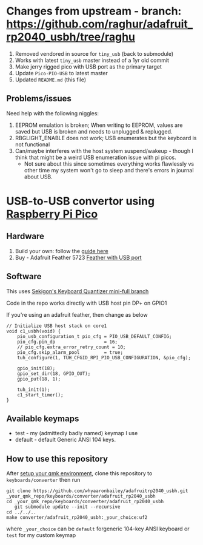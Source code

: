 # Changes from upstream - branch: https://github.com/raghur/adafruit_rp2040_usbh/tree/raghu

1. Removed vendored in source for `tiny_usb` (back to submodule)
2. Works with latest `tiny_usb` master instead of a 1yr old commit
3. Make jerry rigged pico with USB port as the primary target
3. Update `Pico-PIO-USB` to latest master
4. Updated `README.md` (this file)

## Problems/issues

Need help with the following niggles:

1. EEPROM emulation is broken; When writing to EEPROM, values are saved but USB is broken and needs to unplugged & replugged.
2. RBGLIGHT_ENABLE does not work; USB enumerates but the keyboard is not functional
3. Can/maybe interferes with the host system suspend/wakeup - though I think that might be a weird USB enumeration issue with pi picos.
    - Not sure about this since sometimes everything works flawlessly vs other time my system won't go to sleep and there's 
    errors in journal about USB.


# USB-to-USB convertor using [ Raspberry Pi Pico](https://www.raspberrypi.com/documentation/microcontrollers/pico-series.html#pico-1-technical-specification)

## Hardware

1. Build your own: follow the [guide here](https://github.com/jfedor2/hid-remapper/blob/master/HARDWARE.md)
2. Buy - Adafruit Feather 5723 [Feather with USB port](https://www.adafruit.com/product/5723)

## Software

This uses [Sekigon's Keyboard Quantizer mini-full branch](https://github.com/sekigon-gonnoc/qmk_firmware/tree/keyboard/sekigon/keyboard_quantizer/mini-full/keyboards/sekigon/keyboard_quantizer/mini)

Code in the repo works directly with USB host pin DP+ on GPIO1

If you're using an adafruit feather, then change as below
```
// Initialize USB host stack on core1
void c1_usbh(void) {
    pio_usb_configuration_t pio_cfg = PIO_USB_DEFAULT_CONFIG;
    pio_cfg.pin_dp                  = 16;
    // pio_cfg.extra_error_retry_count = 10;
    pio_cfg.skip_alarm_pool         = true;
    tuh_configure(1, TUH_CFGID_RPI_PIO_USB_CONFIGURATION, &pio_cfg);

    gpio_init(18);
    gpio_set_dir(18, GPIO_OUT);
    gpio_put(18, 1);

    tuh_init(1);
    c1_start_timer();
}

```

## Available keymaps

- test - my (admittedly badly named) keymap I use 
- default - default Generic ANSI 104 keys.

## How to use this repository

After [setup your qmk environment](https://github.com/qmk/qmk_firmware/blob/master/docs/newbs_getting_started.md), clone this repository to `keyboards/converter` then run

```
git clone https://github.com/whyaaronbailey/adafruitrp2040_usbh.git _your_qmk_repo/keyboards/converter/adafruit_rp2040_usbh
cd _your_qmk_repo/keyboards/converter/adafruit_rp2040_usbh
   git submodule update --init --recursive
cd ../../..
make converter/adafruit_rp2040_usbh:_your_choice:uf2 
```

where `_your_choice` can be `default` forgeneric 104-key ANSI keyboard or `test` for my custom keymap

